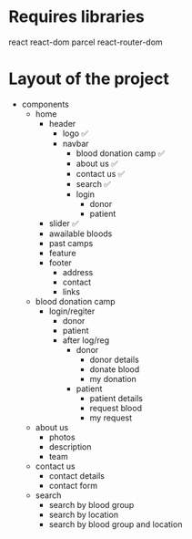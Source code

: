 # Requires libraries
react react-dom
parcel
react-router-dom

# Layout of the project
- components
    - home
        - header 
            - logo ✅
            - navbar 
                - blood donation camp ✅
                - about us ✅
                - contact us ✅
                - search ✅
                - login 
                    - donor
                    - patient
        - slider ✅
        - awailable bloods 
        - past camps
        - feature
        - footer
            - address
            - contact
            - links
    - blood donation camp
        - login/regiter
            - donor
            - patient
            - after log/reg
                - donor
                    - donor details
                    - donate blood
                    - my donation
                - patient
                    - patient details
                    - request blood
                    - my request
    - about us
        - photos
        - description
        - team
    - contact us
        - contact details
        - contact form
    - search
        - search by blood group
        - search by location
        - search by blood group and location